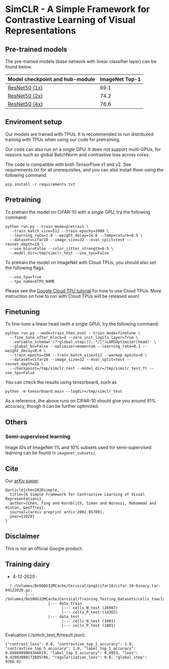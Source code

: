 # SimCLR - A Simple Framework for Contrastive Learning of Visual Representations

## Pre-trained models

The pre-trained models (base network with linear classifier layer) can be found below.

|                             Model checkpoint and hub-module                             |     ImageNet Top-1     |
|-----------------------------------------------------------------------------------------|------------------------|
|[ResNet50 (1x)](https://storage.cloud.google.com/simclr-gcs/checkpoints/ResNet50_1x.zip) |          69.1          |
|[ResNet50 (2x)](https://storage.cloud.google.com/simclr-gcs/checkpoints/ResNet50_2x.zip) |          74.2          |
|[ResNet50 (4x)](https://storage.cloud.google.com/simclr-gcs/checkpoints/ResNet50_4x.zip) |          76.6          |


## Enviroment setup

Our models are trained with TPUs. It is recommended to run distributed training with TPUs when using our code for pretraining.

Our code can also run on a *single* GPU. It does not support multi-GPUs, for reasons such as global BatchNorm and contrastive loss across cores.

The code is compatible with both TensorFlow v1 and v2. See requirements.txt for all prerequisites, and you can also install them using the following command.

```
pip install -r requirements.txt
```

## Pretraining

To pretrain the model on CIFAR-10 with a *single* GPU, try the following command:

```
python run.py --train_mode=pretrain \
  --train_batch_size=512 --train_epochs=1000 \
  --learning_rate=1.0 --weight_decay=1e-6 --temperature=0.5 \
  --dataset=cifar10 --image_size=32 --eval_split=test --resnet_depth=18 \
  --use_blur=False --color_jitter_strength=0.5 \
  --model_dir=/tmp/simclr_test --use_tpu=False
```

To pretrain the model on ImageNet with Cloud TPUs, you should also set the following flags.

```
  --use_tpu=True
  --tpu_name=$TPU_NAME
```

Please see the [Google Cloud TPU tutorial](https://cloud.google.com/tpu/docs/tutorials/mnist) for how to use Cloud TPUs. More instruction on how to run with Cloud TPUs will be released soon!

## Finetuning

To fine-tune a linear head (with a single GPU), try the following command:

```
python run.py --mode=train_then_eval --train_mode=finetune \
  --fine_tune_after_block=4 --zero_init_logits_layer=True \
  --variable_schema='(?!global_step|(?:.*/|^)LARSOptimizer|head)' \
  --global_bn=False --optimizer=momentum --learning_rate=0.1 --weight_decay=0.0 \
  --train_epochs=100 --train_batch_size=512 --warmup_epochs=0 \
  --dataset=cifar10 --image_size=32 --eval_split=test --resnet_depth=18 \
  --checkpoint=/tmp/simclr_test --model_dir=/tmp/simclr_test_ft --use_tpu=False
```

You can check the results using tensorboard, such as

```
python -m tensorboard.main --logdir=/tmp/simclr_test
```

As a reference, the above runs on CIFAR-10 should give you around 91% accuracy, though it can be further optimized.

## Others

### Semi-supervised learning

Image IDs of ImageNet 1% and 10% subsets used for semi-supervised learning can be found in `imagenet_subsets/`.

## Cite

Our [arXiv paper](https://arxiv.org/abs/2002.05709).

```
@article{chen2020simple,
  title={A Simple Framework for Contrastive Learning of Visual Representations},
  author={Chen, Ting and Kornblith, Simon and Norouzi, Mohammad and Hinton, Geoffrey},
  journal={arXiv preprint arXiv:2002.05709},
  year={2020}
}
```

## Disclaimer
This is not an official Google product.

## Training dairy 
* 4-12-2020 : 
```
  | /Volumes/Bo500G32MCache/Cervical/png2cifar10/cifar-10-binary.tar-04122020.gz: 
         |--- /Volumes/Bo500G32MCache/Cervical/Training_Testing_Datasets/cells_towclass_1230
                   |--- data_train
                         |--- cells_N_test (26987)
                         |--- cells_P_test (14365)
                   |--- data_test
                         |--- cells_N_test (1001)
                         |--- cells_P_test (1001)
```
Evaluation (./simclr_test_ft/result.json): 
```
{"contrast_loss": 0.0, "contrastive_top_1_accuracy": 1.0, "contrastive_top_5_accuracy": 1.0, "label_top_1_accuracy": 0.8486999869346619, "label_top_5_accuracy": 0.9953, "loss": 0.42983800172805786, "regularization_loss": 0.0, "global_step": 9766.0}
```
